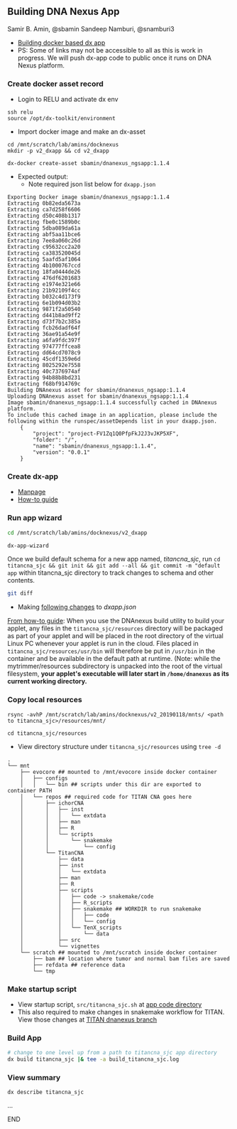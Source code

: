 ## Building DNA Nexus App

Samir B. Amin, @sbamin
Sandeep Namburi, @snamburi3

*   [Building docker based dx app](https://wiki.dnanexus.com/Developer-Tutorials/Using-Docker-Images)
*   PS: Some of links may not be accessible to all as this is work in progress. We will push dx-app code to public once it runs on DNA Nexus platform.

### Create docker asset record

*   Login to RELU and activate dx env

```
ssh relu
source /opt/dx-toolkit/environment
```

*   Import docker image and make an dx-asset

```
cd /mnt/scratch/lab/amins/docknexus
mkdir -p v2_dxapp && cd v2_dxapp

dx-docker create-asset sbamin/dnanexus_ngsapp:1.1.4
```

*   Expected output:
    -   Note required json list below for `dxapp.json`

```
Exporting Docker image sbamin/dnanexus_ngsapp:1.1.4
Extracting 0b82eda5673a
Extracting ca7d258f6606
Extracting d50c408b1317
Extracting fbe0c1589b0c
Extracting 5dba089da61a
Extracting abf5aa11bce6
Extracting 7ee8a060c26d
Extracting c95632cc2a20
Extracting ca383520045d
Extracting 5aafd5af1064
Extracting 4b1000767ccd
Extracting 18fa0444de26
Extracting 476df6201683
Extracting e1974e321e66
Extracting 21b92109f4cc
Extracting b032c4d173f9
Extracting 6e1b094d03b2
Extracting 9871f2a50540
Extracting d441b8ad9ff2
Extracting d73f7b2c385a
Extracting fcb26dadf64f
Extracting 36ae91a54e9f
Extracting a6fa9fdc397f
Extracting 974777ffcea8
Extracting dd64cd7078c9
Extracting 45cdf1359e6d
Extracting 8025292e7558
Extracting 40c7376974af
Extracting 94b88b8bd231
Extracting f68bf914769c
Building DNAnexus asset for sbamin/dnanexus_ngsapp:1.1.4
Uploading DNAnexus asset for sbamin/dnanexus_ngsapp:1.1.4
Image sbamin/dnanexus_ngsapp:1.1.4 successfully cached in DNAnexus platform.
To include this cached image in an application, please include the following within the runspec/assetDepends list in your dxapp.json.
    {
        "project": "project-FV1Zq1Q0PfpFkJ2J3vJKP5XF",
        "folder": "/",
        "name": "sbamin/dnanexus_ngsapp:1.1.4",
        "version": "0.0.1"
    }
```

### Create dx-app

*   [Manpage](https://wiki.dnanexus.com/dxapp.json)
*   [How-to guide](https://wiki.dnanexus.com/Developer-Tutorials/Intro-to-Building-Apps)

### Run app wizard

```sh
cd /mnt/scratch/lab/amins/docknexus/v2_dxapp

dx-app-wizard
```

Once we build default schema for a new app named, *titancna_sjc*, run `cd titancna_sjc && git init && git add --all && git commit -m "default app` within titancna_sjc directory to track changes to schema and other contents.

```sh
git diff
```
*   Making [following changes](https://github.com/sbamin/dxapp_titancna_sjc/commit/2bc14c50e71b2dc50bdf84c12aebcb59fa9f8f25) to *dxapp.json*

[From how-to guide](https://wiki.dnanexus.com/Developer-Tutorials/Intro-to-Building-Apps): When you use the DNAnexus build utility to build your applet, any files in the `titancna_sjc/resources` directory will be packaged as part of your applet and will be placed in the root directory of the virtual Linux PC whenever your applet is run in the cloud. Files placed in `titancna_sjc/resources/usr/bin` will therefore be put in `/usr/bin` in the container and be available in the default path at runtime. (Note: while the mytrimmer/resources subdirectory is unpacked into the root of the virtual filesystem, **your applet's executable will later start in `/home/dnanexus` as its current working directory.**

### Copy local resources

```
rsync -avhP /mnt/scratch/lab/amins/docknexus/v2_20190118/mnts/ <path to titancna_sjc>/resources/mnt/

cd titancna_sjc/resources
```

*  View directory structure under `titancna_sjc/resources` using `tree -d`

```
.
└── mnt
    ├── evocore ## mounted to /mnt/evocore inside docker container
    │   ├── configs
    │   │   └── bin ## scripts under this dir are exported to container PATH 
    │   └── repos ## required code for TITAN CNA goes here
    │       ├── ichorCNA
    │       │   ├── inst
    │       │   │   └── extdata
    │       │   ├── man
    │       │   ├── R
    │       │   └── scripts
    │       │       └── snakemake
    │       │           └── config
    │       └── TitanCNA
    │           ├── data
    │           ├── inst
    │           │   └── extdata
    │           ├── man
    │           ├── R
    │           ├── scripts
    │           │   ├── code -> snakemake/code
    │           │   ├── R_scripts
    │           │   ├── snakemake ## WORKDIR to run snakemake
    │           │   │   ├── code
    │           │   │   └── config
    │           │   └── TenX_scripts
    │           │       └── data
    │           ├── src
    │           └── vignettes
    └── scratch ## mounted to /mnt/scratch inside docker container
        ├── bam ## location where tumor and normal bam files are saved
        ├── refdata ## reference data
        └── tmp
```

### Make startup script

*   View startup script, `src/titancna_sjc.sh` at [app code directory](https://github.com/sbamin/dxapp_titancna_sjc)
*   This also required to make changes in snakemake workflow for TITAN. View those changes at [TITAN dnanexus branch](https://github.com/sbamin/TitanCNA/tree/dnanexus)

### Build App

```sh
# change to one level up from a path to titancna_sjc app directory
dx build titancna_sjc |& tee -a build_titancna_sjc.log
```

### View summary

```
dx describe titancna_sjc
```

...

END
